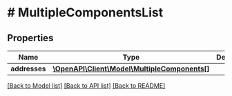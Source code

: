 # # MultipleComponentsList

## Properties

Name | Type | Description | Notes
------------ | ------------- | ------------- | -------------
**addresses** | [**\OpenAPI\Client\Model\MultipleComponents[]**](MultipleComponents.md) |  |

[[Back to Model list]](../../README.md#models) [[Back to API list]](../../README.md#endpoints) [[Back to README]](../../README.md)
